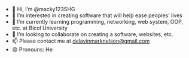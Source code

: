 - 👋 Hi, I’m @macky123SHG
- 👀 I’m interested in creating software that will help ease peoples' lives
- 🌱 I’m currently learning programming, networking, web system, OOP, etc. at Bicol University
- 💞️ I’m looking to collaborate on creating a software, websites, etc.
- 📫 Please contact me at delavinmarknelson@gmail.com
- 😄 Pronouns: He

<!---
macky123SHG/macky123SHG is a ✨ special ✨ repository because its `README.md` (this file) appears on your GitHub profile.
You can click the Preview link to take a look at your changes.
--->

